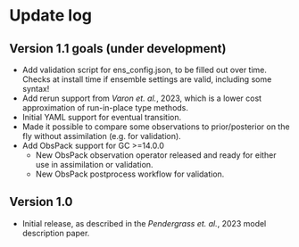 # Update log

## Version 1.1 goals (under development)

* Add validation script for ens_config.json, to be filled out over time. Checks at install time if ensemble settings are valid, including some syntax!
* Add rerun support from *Varon et. al.*, 2023, which is a lower cost approximation of run-in-place type methods.
* Initial YAML support for eventual transition.
* Made it possible to compare some observations to prior/posterior on the fly without assimilation (e.g. for validation).
* Add ObsPack support for GC >=14.0.0
  * New ObsPack observation operator released and ready for either use in assimilation or validation.
  * New ObsPack postprocess workflow for validation.

## Version 1.0

* Initial release, as described in the *Pendergrass et. al.*, 2023 model description paper.
